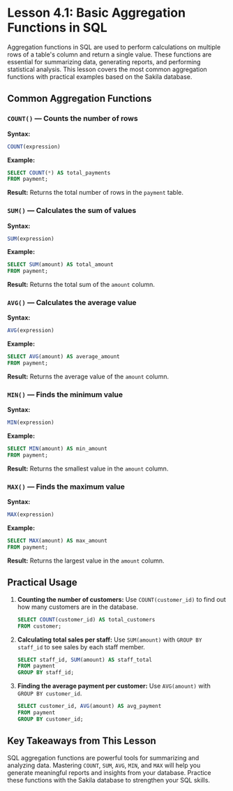 # Lesson 4.1: Basic Aggregation Functions in SQL

Aggregation functions in SQL are used to perform calculations on multiple rows of a table's column and return a single value. These functions are essential for summarizing data, generating reports, and performing statistical analysis. This lesson covers the most common aggregation functions with practical examples based on the Sakila database.

## Common Aggregation Functions

### `COUNT()` — Counts the number of rows

**Syntax:**
```sql
COUNT(expression)
```

**Example:**
```sql
SELECT COUNT(*) AS total_payments
FROM payment;
```
**Result:** Returns the total number of rows in the `payment` table.

### `SUM()` — Calculates the sum of values

**Syntax:**
```sql
SUM(expression)
```

**Example:**
```sql
SELECT SUM(amount) AS total_amount
FROM payment;
```
**Result:** Returns the total sum of the `amount` column.

### `AVG()` — Calculates the average value

**Syntax:**
```sql
AVG(expression)
```

**Example:**
```sql
SELECT AVG(amount) AS average_amount
FROM payment;
```
**Result:** Returns the average value of the `amount` column.

### `MIN()` — Finds the minimum value

**Syntax:**
```sql
MIN(expression)
```

**Example:**
```sql
SELECT MIN(amount) AS min_amount
FROM payment;
```
**Result:** Returns the smallest value in the `amount` column.

### `MAX()` — Finds the maximum value

**Syntax:**
```sql
MAX(expression)
```

**Example:**
```sql
SELECT MAX(amount) AS max_amount
FROM payment;
```
**Result:** Returns the largest value in the `amount` column.

## Practical Usage

1. **Counting the number of customers:**
   Use `COUNT(customer_id)` to find out how many customers are in the database.
   ```sql
   SELECT COUNT(customer_id) AS total_customers
   FROM customer;
   ```
2. **Calculating total sales per staff:**
   Use `SUM(amount)` with `GROUP BY staff_id` to see sales by each staff member.
   ```sql
   SELECT staff_id, SUM(amount) AS staff_total
   FROM payment
   GROUP BY staff_id;
   ```
3. **Finding the average payment per customer:**
   Use `AVG(amount)` with `GROUP BY customer_id`.
   ```sql
   SELECT customer_id, AVG(amount) AS avg_payment
   FROM payment
   GROUP BY customer_id;
   ```

## Key Takeaways from This Lesson

SQL aggregation functions are powerful tools for summarizing and analyzing data. Mastering `COUNT`, `SUM`, `AVG`, `MIN`, and `MAX` will help you generate meaningful reports and insights from your database. Practice these functions with the Sakila database to strengthen your SQL skills.
